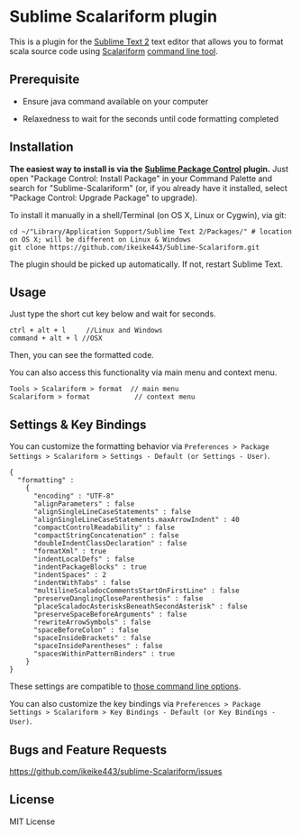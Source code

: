 # Sublime Scalariform plugin

This is a plugin for the [Sublime Text 2](http://www.sublimetext.com/) text
editor that allows you to format scala source code using [Scalariform](https://github.com/mdr/scalariform) [command line tool](https://github.com/mdr/scalariform/wiki/Command-line-tool).


## Prerequisite

* Ensure java command available on your computer

* Relaxedness to wait for the seconds until code formatting completed


## Installation

**The easiest way to install is via the** [**Sublime Package Control**](http://wbond.net/sublime_packages/package_control) **plugin.**
Just open "Package Control: Install Package" in your Command Palette and search for
"Sublime-Scalariform" (or, if you already have it installed, select "Package Control: Upgrade Package"
to upgrade).

To install it manually in a shell/Terminal (on OS X, Linux or Cygwin), via git:

    cd ~/"Library/Application Support/Sublime Text 2/Packages/" # location on OS X; will be different on Linux & Windows
    git clone https://github.com/ikeike443/Sublime-Scalariform.git

The plugin should be picked up automatically. If not, restart Sublime Text.


## Usage

Just type the short cut key below and wait for seconds.

    ctrl + alt + l     //Linux and Windows
    command + alt + l //OSX

Then, you can see the formatted code.


You can also access this functionality via main menu and context menu.

    Tools > Scalariform > format  // main menu
    Scalariform > format           // context menu


## Settings & Key Bindings

You can customize the formatting behavior via `Preferences > Package Settings > Scalariform > Settings - Default (or Settings - User)`.

```
{
  "formatting" :
    {
      "encoding" : "UTF-8"
      "alignParameters" : false
      "alignSingleLineCaseStatements" : false
      "alignSingleLineCaseStatements.maxArrowIndent" : 40
      "compactControlReadability" : false
      "compactStringConcatenation" : false
      "doubleIndentClassDeclaration" : false
      "formatXml" : true
      "indentLocalDefs" : false
      "indentPackageBlocks" : true
      "indentSpaces" : 2
      "indentWithTabs" : false
      "multilineScaladocCommentsStartOnFirstLine" : false
      "preserveDanglingCloseParenthesis" : false
      "placeScaladocAsterisksBeneathSecondAsterisk" : false
      "preserveSpaceBeforeArguments" : false
      "rewriteArrowSymbols" : false
      "spaceBeforeColon" : false
      "spaceInsideBrackets" : false
      "spaceInsideParentheses" : false
      "spacesWithinPatternBinders" : true
    }
}
```

These settings are compatible to [those command line options](https://github.com/mdr/scalariform/wiki/Command-line-tool).


You can also customize the key bindings via `Preferences > Package Settings > Scalariform > Key Bindings - Default (or Key Bindings - User)`.


## Bugs and Feature Requests

<https://github.com/ikeike443/sublime-Scalariform/issues>


## License

MIT License
